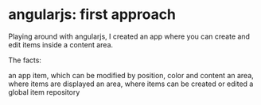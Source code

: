 # angularjs: first approach

Playing around with angularjs, I created an app where you can create and edit items inside a content area.

The facts:

an app item, which can be modified by position, color and content
an area, where items are displayed
an area, where items can be created or edited
a global item repository
